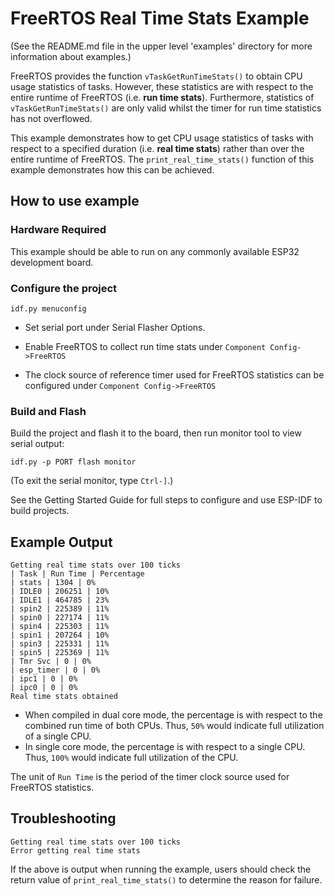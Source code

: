 # FreeRTOS Real Time Stats Example

(See the README.md file in the upper level 'examples' directory for more information about examples.)

FreeRTOS provides the function `vTaskGetRunTimeStats()` to obtain CPU usage statistics of tasks. However, these statistics are with respect to the entire runtime of FreeRTOS (i.e. **run time stats**). Furthermore, statistics of `vTaskGetRunTimeStats()` are only valid whilst the timer for run time statistics has not overflowed.

This example demonstrates how to get CPU usage statistics of tasks with respect to a specified duration (i.e. **real time stats**) rather than over the entire runtime of FreeRTOS. The `print_real_time_stats()` function of this example demonstrates how this can be achieved.

## How to use example

### Hardware Required

This example should be able to run on any commonly available ESP32 development board.

### Configure the project

```
idf.py menuconfig
```

* Set serial port under Serial Flasher Options.

* Enable FreeRTOS to collect run time stats under `Component Config->FreeRTOS`

* The clock source of reference timer used for FreeRTOS statistics can be configured under `Component Config->FreeRTOS`

### Build and Flash

Build the project and flash it to the board, then run monitor tool to view serial output:

```
idf.py -p PORT flash monitor
```

(To exit the serial monitor, type ``Ctrl-]``.)

See the Getting Started Guide for full steps to configure and use ESP-IDF to build projects.

## Example Output

```
Getting real time stats over 100 ticks
| Task | Run Time | Percentage
| stats | 1304 | 0%
| IDLE0 | 206251 | 10%
| IDLE1 | 464785 | 23%
| spin2 | 225389 | 11%
| spin0 | 227174 | 11%
| spin4 | 225303 | 11%
| spin1 | 207264 | 10%
| spin3 | 225331 | 11%
| spin5 | 225369 | 11%
| Tmr Svc | 0 | 0%
| esp_timer | 0 | 0%
| ipc1 | 0 | 0%
| ipc0 | 0 | 0%
Real time stats obtained
```

- When compiled in dual core mode, the percentage is with respect to the combined run time of both CPUs. Thus, `50%` would indicate full utilization of a single CPU. 
- In single core mode, the percentage is with respect to a single CPU. Thus, `100%` would indicate full utilization of the CPU.

The unit of `Run Time` is the period of the timer clock source used for FreeRTOS statistics.

## Troubleshooting

```
Getting real time stats over 100 ticks
Error getting real time stats
```
If the above is output when running the example, users should check the return value of `print_real_time_stats()` to determine the reason for failure.
